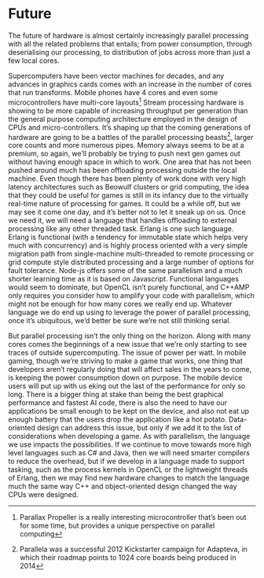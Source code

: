 Future
======

The future of hardware is almost certainly increasingly parallel
processing with all the related problems that entails; from power
consumption, through deserialising our processing, to distribution of
jobs across more than just a few local cores.

Supercomputers have been vector machines for decades, and any advances
in graphics cards comes with an increase in the number of cores that run
transforms. Mobile phones have 4 cores and even some microcontrollers
have multi-core layouts[^1] Stream processing hardware is showing to be
more capable of increasing throughput per generation than the general
purpose computing architecture employed in the design of CPUs and
micro-controllers. It’s shaping up that the coming generations of
hardware are going to be a battles of the parallel processing
beasts[^2], larger core counts and more numerous pipes. Memory always
seems to be at a premium, so again, we’ll probably be trying to push
next gen games out without having enough space in which to work. One
area that has not been pushed around much has been offloading processing
outside the local machine. Even though there has been plenty of work
done with very high latency architectures such as Beowulf clusters or
grid computing, the idea that they could be useful for games is still in
its infancy due to the virtually real-time nature of processing for
games. It could be a while off, but we may see it come one day, and it’s
better not to let it sneak up on us. Once we need it, we will need a
language that handles offloading to external processing like any other
threaded task. Erlang is one such language. Erlang is functional (with a
tendency for immutable state which helps very much with concurrency) and
is highly process oriented with a very simple migration path from
single-machine multi-threaded to remote processing or grid compute style
distributed processing and a large number of options for fault
tolerance. Node-js offers some of the same parallelism and a much
shorter learning time as it is based on Javascript. Functional languages
would seem to dominate, but OpenCL isn’t purely functional, and C++AMP
only requires you consider how to amplify your code with parallelism,
which might not be enough for how many cores we really end up. Whatever
language we do end up using to leverage the power of parallel
processing, once it’s ubiquitous, we’d better be sure we’re not still
thinking serial.

But parallel processing isn’t the only thing on the horizon. Along with
many cores comes the beginnings of a new issue that we’re only starting
to see traces of outside supercomputing. The issue of power per watt. In
mobile gaming, though we’re striving to make a game that works, one
thing that developers aren’t regularly doing that will affect sales in
the years to come, is keeping the power consumption down on purpose. The
mobile device users will put up with us eking out the last of the
performance for only so long. There is a bigger thing at stake than
being the best graphical performance and fastest AI code, there is also
the need to have our applications be small enough to be kept on the
device, and also not eat up enough battery that the users drop the
application like a hot potato. Data-oriented design can address this
issue, but only if we add it to the list of considerations when
developing a game. As with parallelism, the language we use impacts the
possibilities. If we continue to move towards more high level languages
such as C\# and Java, then we will need smarter compilers to reduce the
overhead, but if we develop in a language made to support tasking, such
as the process kernels in OpenCL or the lightweight threads of Erlang,
then we may find new hardware changes to match the language much the
same way C++ and object-oriented design changed the way CPUs were
designed.

[^1]: Parallax Propeller is a really interesting microcontroller that’s
    been out for some time, but provides a unique perspective on
    parallel computing

[^2]: Parallela was a successful 2012 Kickstarter campaign for Adapteva,
    in which their roadmap points to 1024 core boards being produced in
    2014

[^3]: One really good reason for an FPGA is to allow for future proofing
    of output connectivity. FPGAs can be used to test out new standards
    such as a new HDMI specification or a completely different encoding
